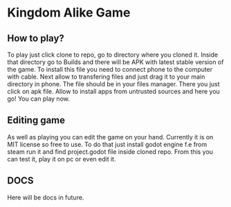 # Kingdom Alike Game

## How to play?

To play just click clone to repo, go to directory where you cloned it. Inside that directory go to Builds and there will be APK with latest stable version of the game. To install this file you need to connect phone to the computer with cable. Next allow to transfering files and just drag it to your main directory in phone. The file should be in your files manager. There you just click on apk file. Allow to install apps from untrusted sources and here you go! You can play now.

## Editing game

As well as playing you can edit the game on your hand. Currently it is on MIT license so free to use. To do that just install godot engine f.e from steam run it and find project.godot file inside cloned repo. From this you can test it, play it on pc or even edit it.

## DOCS

Here will be docs in future. 